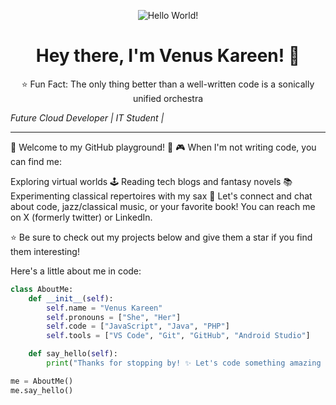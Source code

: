 <p align="center">
  <img src="https://github.com/VenusKareen/VenusKareen/blob/main/assets/hello.gif" alt="Hello World!">
</p>

<h1 align="center">Hey there, I'm Venus Kareen! 🚀</h1>

<p align="center">
  ⭐️ Fun Fact: The only thing better than a well-written code is a sonically unified orchestra</p>
  <em>Future Cloud Developer | IT Student | </em>
</p>

---

🌟 Welcome to my GitHub playground! 🌟
🎮 When I'm not writing code, you can find me:

Exploring virtual worlds 🕹️
Reading tech blogs and fantasy novels 📚
Experimenting classical repertoires with my sax
💬 Let's connect and chat about code, jazz/classical music, or your favorite book! You can reach me on X (formerly twitter) or LinkedIn.

⭐ Be sure to check out my projects below and give them a star if you find them interesting!



Here's a little about me in code:

```python
class AboutMe:
    def __init__(self):
        self.name = "Venus Kareen"
        self.pronouns = ["She", "Her"]
        self.code = ["JavaScript", "Java", "PHP"]
        self.tools = ["VS Code", "Git", "GitHub", "Android Studio"]

    def say_hello(self):
        print("Thanks for stopping by! ✨ Let's code something amazing together! 🚀")

me = AboutMe()
me.say_hello()


